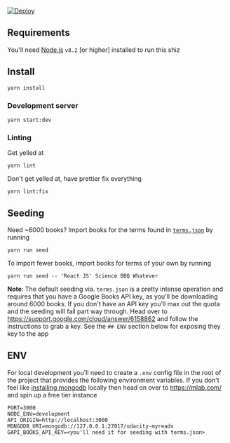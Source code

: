 [![Deploy](https://www.herokucdn.com/deploy/button.svg)](https://heroku.com/deploy?template=https://github.com/kevinjamesus86/udacity-myreads-server)

## Requirements

You'll need [Node.js](https://nodejs.org/en/) `v8.2` [or higher] installed to run this shiz

## Install

`yarn install`

### Development server

`yarn start:dev`

### Linting

Get yelled at

`yarn lint`

Don't get yelled at, have prettier fix everything

`yarn lint:fix`

## Seeding

Need ~6000 books? Import books for the terms found in  [`terms.json`](https://github.com/kevinjamesus86/udacity-myreads-server/blob/master/src/lib/terms.json) by running

`yarn run seed`

To import fewer books, import books for terms of your own by running

`yarn run seed -- 'React JS' Science BBQ Whatever`

**Note**: The default seeding via. `terms.json` is a pretty intense operation and requires that you have a Google Books API key, as you'll be downloading around 6000 books. If you don't have an API key you'll max out the quota and the seeding will fail part way through. Head over to https://support.google.com/cloud/answer/6158862 and follow the instructions to grab a key. See the `## ENV` section below for exposing they key to the app

## ENV

For local development you'll need to create a `.env` config file in the root of the project that provides the following environment variables. If you don't feel like [installing mongodb](https://www.mongodb.com/download-center?jmp=nav#community) locally then head on over to https://mlab.com/ and spin up a free tier instance

```
PORT=3000
NODE_ENV=development
API_ORIGIN=http://localhost:3000
MONGODB_URI=mongodb://127.0.0.1:27017/udacity-myreads
GAPI_BOOKS_API_KEY=<you'll need it for seeding with terms.json>
```
